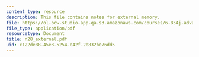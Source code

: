 ```yaml
---
content_type: resource
description: This file contains notes for external memory.
file: https://ol-ocw-studio-app-qa.s3.amazonaws.com/courses/6-854j-advanced-algorithms-fall-2005/c122de8845e35254e42f2e832be76dd5_n28_external.pdf
file_type: application/pdf
resourcetype: Document
title: n28_external.pdf
uid: c122de88-45e3-5254-e42f-2e832be76dd5
---
```

